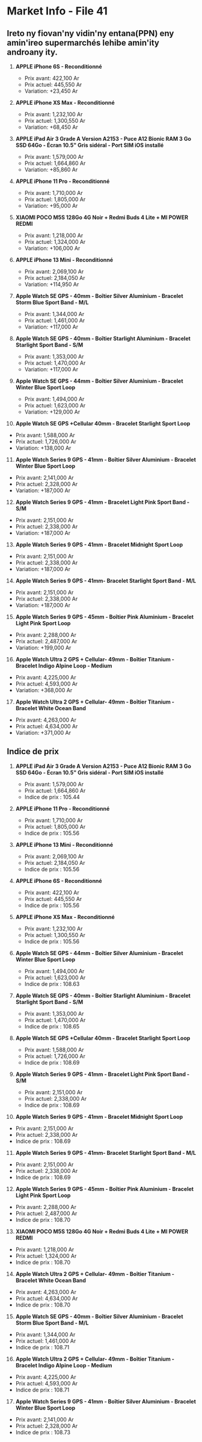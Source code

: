 # Market Info - File 41

## Ireto ny fiovan'ny vidin'ny entana(PPN) eny amin'ireo supermarchés lehibe amin'ity androany ity.

1. **APPLE iPhone 6S
                                                  - Reconditionné**
   - Prix avant: 422,100 Ar
   - Prix actuel: 445,550 Ar
   - Variation: +23,450 Ar

2. **APPLE iPhone XS Max
                                                  - Reconditionné**
   - Prix avant: 1,232,100 Ar
   - Prix actuel: 1,300,550 Ar
   - Variation: +68,450 Ar

3. **APPLE iPad Air 3 Grade A Version A2153 - Puce A12 Bionic RAM 3 Go SSD 64Go - Écran 10.5" Gris sidéral - Port SIM iOS installé**
   - Prix avant: 1,579,000 Ar
   - Prix actuel: 1,664,860 Ar
   - Variation: +85,860 Ar

4. **APPLE iPhone 11 Pro
                                                  - Reconditionné**
   - Prix avant: 1,710,000 Ar
   - Prix actuel: 1,805,000 Ar
   - Variation: +95,000 Ar

5. **XIAOMI POCO M5S 128Go 4G Noir + Redmi Buds 4 Lite + MI POWER REDMI**
   - Prix avant: 1,218,000 Ar
   - Prix actuel: 1,324,000 Ar
   - Variation: +106,000 Ar

6. **APPLE iPhone 13 Mini
                                                  - Reconditionné**
   - Prix avant: 2,069,100 Ar
   - Prix actuel: 2,184,050 Ar
   - Variation: +114,950 Ar

7. **Apple Watch SE GPS - 40mm - Boîtier Silver Aluminium - Bracelet Storm Blue Sport Band - M/L**
   - Prix avant: 1,344,000 Ar
   - Prix actuel: 1,461,000 Ar
   - Variation: +117,000 Ar

8. **Apple Watch SE GPS - 40mm - Boîtier Starlight Aluminium - Bracelet Starlight Sport Band - S/M**
   - Prix avant: 1,353,000 Ar
   - Prix actuel: 1,470,000 Ar
   - Variation: +117,000 Ar

9. **Apple Watch SE GPS - 44mm - Boîtier Silver Aluminium - Bracelet Winter Blue Sport Loop**
   - Prix avant: 1,494,000 Ar
   - Prix actuel: 1,623,000 Ar
   - Variation: +129,000 Ar

10. **Apple Watch SE GPS +Cellular 40mm - Bracelet Starlight Sport Loop**
   - Prix avant: 1,588,000 Ar
   - Prix actuel: 1,726,000 Ar
   - Variation: +138,000 Ar

11. **Apple Watch Series 9 GPS - 41mm - Boîtier Silver Aluminium - Bracelet Winter Blue Sport Loop**
   - Prix avant: 2,141,000 Ar
   - Prix actuel: 2,328,000 Ar
   - Variation: +187,000 Ar

12. **Apple Watch Series 9 GPS - 41mm - Bracelet Light Pink Sport Band - S/M**
   - Prix avant: 2,151,000 Ar
   - Prix actuel: 2,338,000 Ar
   - Variation: +187,000 Ar

13. **Apple Watch Series 9 GPS - 41mm - Bracelet Midnight Sport Loop**
   - Prix avant: 2,151,000 Ar
   - Prix actuel: 2,338,000 Ar
   - Variation: +187,000 Ar

14. **Apple Watch Series 9 GPS - 41mm- Bracelet Starlight Sport Band - M/L**
   - Prix avant: 2,151,000 Ar
   - Prix actuel: 2,338,000 Ar
   - Variation: +187,000 Ar

15. **Apple Watch Series 9 GPS - 45mm - Boîtier Pink Aluminium - Bracelet Light Pink Sport Loop**
   - Prix avant: 2,288,000 Ar
   - Prix actuel: 2,487,000 Ar
   - Variation: +199,000 Ar

16. **Apple Watch Ultra 2 GPS + Cellular- 49mm - Boîtier Titanium - Bracelet Indigo Alpine Loop - Medium**
   - Prix avant: 4,225,000 Ar
   - Prix actuel: 4,593,000 Ar
   - Variation: +368,000 Ar

17. **Apple Watch Ultra 2 GPS + Cellular- 49mm - Boîtier Titanium - Bracelet White Ocean Band**
   - Prix avant: 4,263,000 Ar
   - Prix actuel: 4,634,000 Ar
   - Variation: +371,000 Ar



## Indice de prix

1. **APPLE iPad Air 3 Grade A Version A2153 - Puce A12 Bionic RAM 3 Go SSD 64Go - Écran 10.5" Gris sidéral - Port SIM iOS installé**
   - Prix avant: 1,579,000 Ar
   - Prix actuel: 1,664,860 Ar
   - Indice de prix : 105.44

2. **APPLE iPhone 11 Pro
                                                  - Reconditionné**
   - Prix avant: 1,710,000 Ar
   - Prix actuel: 1,805,000 Ar
   - Indice de prix : 105.56

3. **APPLE iPhone 13 Mini
                                                  - Reconditionné**
   - Prix avant: 2,069,100 Ar
   - Prix actuel: 2,184,050 Ar
   - Indice de prix : 105.56

4. **APPLE iPhone 6S
                                                  - Reconditionné**
   - Prix avant: 422,100 Ar
   - Prix actuel: 445,550 Ar
   - Indice de prix : 105.56

5. **APPLE iPhone XS Max
                                                  - Reconditionné**
   - Prix avant: 1,232,100 Ar
   - Prix actuel: 1,300,550 Ar
   - Indice de prix : 105.56

6. **Apple Watch SE GPS - 44mm - Boîtier Silver Aluminium - Bracelet Winter Blue Sport Loop**
   - Prix avant: 1,494,000 Ar
   - Prix actuel: 1,623,000 Ar
   - Indice de prix : 108.63

7. **Apple Watch SE GPS - 40mm - Boîtier Starlight Aluminium - Bracelet Starlight Sport Band - S/M**
   - Prix avant: 1,353,000 Ar
   - Prix actuel: 1,470,000 Ar
   - Indice de prix : 108.65

8. **Apple Watch SE GPS +Cellular 40mm - Bracelet Starlight Sport Loop**
   - Prix avant: 1,588,000 Ar
   - Prix actuel: 1,726,000 Ar
   - Indice de prix : 108.69

9. **Apple Watch Series 9 GPS - 41mm - Bracelet Light Pink Sport Band - S/M**
   - Prix avant: 2,151,000 Ar
   - Prix actuel: 2,338,000 Ar
   - Indice de prix : 108.69

10. **Apple Watch Series 9 GPS - 41mm - Bracelet Midnight Sport Loop**
   - Prix avant: 2,151,000 Ar
   - Prix actuel: 2,338,000 Ar
   - Indice de prix : 108.69

11. **Apple Watch Series 9 GPS - 41mm- Bracelet Starlight Sport Band - M/L**
   - Prix avant: 2,151,000 Ar
   - Prix actuel: 2,338,000 Ar
   - Indice de prix : 108.69

12. **Apple Watch Series 9 GPS - 45mm - Boîtier Pink Aluminium - Bracelet Light Pink Sport Loop**
   - Prix avant: 2,288,000 Ar
   - Prix actuel: 2,487,000 Ar
   - Indice de prix : 108.70

13. **XIAOMI POCO M5S 128Go 4G Noir + Redmi Buds 4 Lite + MI POWER REDMI**
   - Prix avant: 1,218,000 Ar
   - Prix actuel: 1,324,000 Ar
   - Indice de prix : 108.70

14. **Apple Watch Ultra 2 GPS + Cellular- 49mm - Boîtier Titanium - Bracelet White Ocean Band**
   - Prix avant: 4,263,000 Ar
   - Prix actuel: 4,634,000 Ar
   - Indice de prix : 108.70

15. **Apple Watch SE GPS - 40mm - Boîtier Silver Aluminium - Bracelet Storm Blue Sport Band - M/L**
   - Prix avant: 1,344,000 Ar
   - Prix actuel: 1,461,000 Ar
   - Indice de prix : 108.71

16. **Apple Watch Ultra 2 GPS + Cellular- 49mm - Boîtier Titanium - Bracelet Indigo Alpine Loop - Medium**
   - Prix avant: 4,225,000 Ar
   - Prix actuel: 4,593,000 Ar
   - Indice de prix : 108.71

17. **Apple Watch Series 9 GPS - 41mm - Boîtier Silver Aluminium - Bracelet Winter Blue Sport Loop**
   - Prix avant: 2,141,000 Ar
   - Prix actuel: 2,328,000 Ar
   - Indice de prix : 108.73

